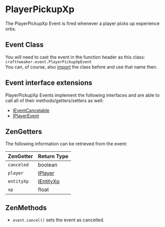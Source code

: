 # PlayerPickupXp

The PlayerPickupXp Event is fired whenever a player picks up experience orbs.

## Event Class
You will need to cast the event in the function header as this class:  
`crafttweaker.event.PlayerPickupXpEvent`  
You can, of course, also [import](/AdvancedFunctions/Import) the class before and use that name then.

## Event interface extensions
PlayerPickupXp Events implement the following interfaces and are able to call all of their methods/getters/setters as well:

- [IEventCancelable](IEventCancelable)
- [IPlayerEvent](IPlayerEvent)


## ZenGetters
The following information can be retrieved from the event:

| ZenGetter   | Return Type                               |
|-------------|-------------------------------------------|
| `canceled`  | boolean                                   |
| `player`    | [IPlayer](/Vanilla/Players/IPlayer)       |
| `entityXp`  | [IEntityXp](/Vanilla/Entities/IEntityXp)  |
| `xp`        | float                                     |

## ZenMethods

- `event.cancel()` sets the event as cancelled.